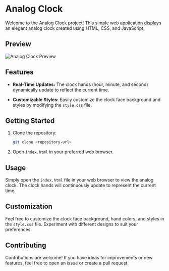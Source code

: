 # Analog Clock

Welcome to the Analog Clock project! This simple web application displays an elegant analog clock created using HTML, CSS, and JavaScript.

## Preview

![Analog Clock Preview](/preview.png)

## Features

- **Real-Time Updates:** The clock hands (hour, minute, and second) dynamically update to reflect the current time.
  
- **Customizable Styles:** Easily customize the clock face background and styles by modifying the `style.css` file.

## Getting Started

1. Clone the repository:
   ```bash
   git clone <repository-url>
   ```

2. Open `index.html` in your preferred web browser.

## Usage

Simply open the `index.html` file in your web browser to view the analog clock. The clock hands will continuously update to represent the current time.

## Customization

Feel free to customize the clock face background, hand colors, and styles in the `style.css` file. Experiment with different designs to suit your preferences.

## Contributing

Contributions are welcome! If you have ideas for improvements or new features, feel free to open an issue or create a pull request.
